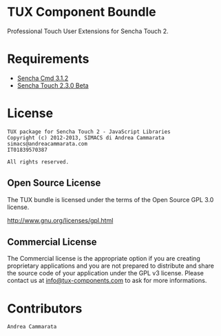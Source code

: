 # TUX Component Boundle
Professional Touch User Extensions for Sencha Touch 2.

# Requirements

* [Sencha Cmd 3.1.2](http://www.sencha.com/products/sencha-cmd/download/)
* [Sencha Touch 2.3.0 Beta](http://sc13-live.sencha.com/touch/touch-2.3.0-beta.zip)

# License

    TUX package for Sencha Touch 2 - JavaScript Libraries
	Copyright (c) 2012-2013, SIMACS di Andrea Cammarata
    simacs@andreacammarata.com 
    IT01839570387

    All rights reserved.

## Open Source License
The TUX bundle is licensed under the terms of the Open Source GPL 3.0 license.

http://www.gnu.org/licenses/gpl.html

## Commercial License
The Commercial license is the appropriate option if you are creating proprietary applications and you are
not prepared to distribute and share the source code of your application under the
GPL v3 license.
Please contact us at info@tux-components.com to ask for more informations.

# Contributors

    Andrea Cammarata
